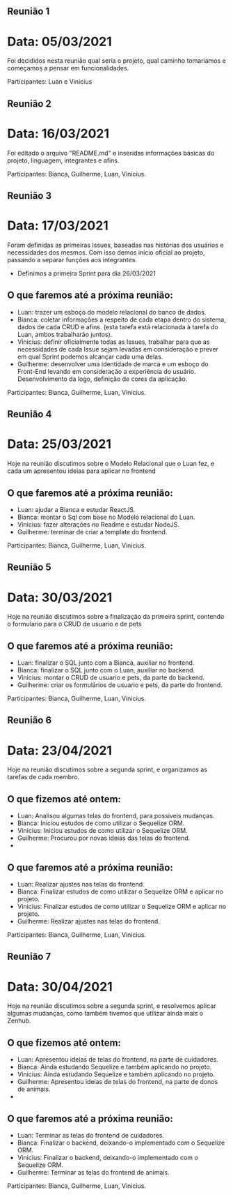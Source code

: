 
## Reunião 1

# Data: 05/03/2021
Foi decididos nesta reunião qual seria o projeto, qual caminho tomaríamos e começamos a pensar em funcionalidades.

Participantes: Luan e Vinicius

## Reunião 2

# Data: 16/03/2021
Foi editado o arquivo "README.md" e inseridas informações básicas do projeto, linguagem, integrantes e afins.

Participantes: Bianca, Guilherme, Luan, Vinicius.


## Reunião 3

# Data: 17/03/2021
Foram definidas as primeiras Issues, baseadas nas histórias dos usuários e necessidades dos mesmos. Com isso demos início oficial ao projeto, passando a separar funções aos integrantes.
- Definimos a primeira Sprint para dia 26/03/2021

## O que faremos até a próxima reunião:

- Luan: trazer um esboço do modelo relacional do banco de dados.
- Bianca: coletar informações a respeito de cada etapa dentro do sistema, dados de cada CRUD e afins. (esta tarefa está relacionada à tarefa do Luan, ambos trabalharão juntos).
- Vinicius: definir oficialmente todas as Issues, trabalhar para que as necessidades de cada Issue sejam levadas em consideração e prever em qual Sprint podemos alcançar cada uma delas.
- Guilherme: desenvolver uma identidade de marca e um esboço do Front-End levando em consideração a experiência do usuário. Desenvolvimento da logo, definição de cores da aplicação.

Participantes: Bianca, Guilherme, Luan, Vinicius.

## Reunião 4

# Data: 25/03/2021

Hoje na reunião discutimos sobre o Modelo Relacional que o Luan fez, e cada um apresentou ideias para aplicar no frontend

## O que faremos até a próxima reunião:

- Luan: ajudar a Bianca e estudar ReactJS.
- Bianca: montar o Sql com base no Modelo relacional do Luan.
- Vinicius: fazer alterações no Readme e estudar NodeJS.
- Guilherme: terminar de criar a template do frontend.

Participantes: Bianca, Guilherme, Luan, Vinicius.

## Reunião 5

# Data: 30/03/2021

Hoje na reunião discutimos sobre a finalização da primeira sprint, contendo o formulario para o CRUD de usuario e de pets

## O que faremos até a próxima reunião:

- Luan: finalizar o SQL junto com a Bianca, auxiliar no frontend.
- Bianca: finalizar o SQL junto com o Luan, auxiliar no backend.
- Vinicius: montar o CRUD de usuario e pets, da parte do backend.
- Guilherme: criar os formulários de usuario e pets, da parte do frontend.

Participantes: Bianca, Guilherme, Luan, Vinicius.

## Reunião 6

# Data: 23/04/2021

Hoje na reunião discutimos sobre a segunda sprint, e organizamos as tarefas de cada membro.

## O que fizemos até ontem:

- Luan: Analisou algumas telas do frontend, para possiveis mudanças.
- Bianca: Iniciou estudos de como utilizar o Sequelize ORM.
- Vinicius: Iniciou estudos de como utilizar o Sequelize ORM.
- Guilherme: Procurou por novas ideias das telas do frontend.
- 
## O que faremos até a próxima reunião:

- Luan: Realizar ajustes nas telas do frontend.
- Bianca: Finalizar estudos de como utilizar o Sequelize ORM e aplicar no projeto.
- Vinicius: Finalizar estudos de como utilizar o Sequelize ORM e aplicar no projeto.
- Guilherme: Realizar ajustes nas telas do frontend.

Participantes: Bianca, Guilherme, Luan, Vinicius.

## Reunião 7

# Data: 30/04/2021

Hoje na reunião discutimos sobre a segunda sprint, e resolvemos aplicar algumas mudanças, como também tivemos que utilizar ainda mais o Zenhub.

## O que fizemos até ontem:

- Luan: Apresentou ideias de telas do frontend, na parte de cuidadores.
- Bianca: Ainda estudando Sequelize e também aplicando no projeto.
- Vinicius: Ainda estudando Sequelize e também aplicando no projeto.
- Guilherme: Apresentou ideias de telas do frontend, na parte de donos de animais.
- 
## O que faremos até a próxima reunião:

- Luan: Terminar as telas do frontend de cuidadores.
- Bianca: Finalizar o backend, deixando-o implementado com o Sequelize ORM.
- Vinicius: Finalizar o backend, deixando-o implementado com o Sequelize ORM.
- Guilherme: Terminar as telas do frontend de animais.

Participantes: Bianca, Guilherme, Luan, Vinicius.
